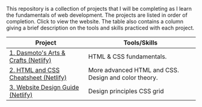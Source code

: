 This repository is a collection of projects that I will be completing as I learn the fundamentals of web development. The projects are listed in order of completion. Click to view the website. The table also contains a column giving a brief description on the tools and skills practiced with each project. 

| Project                                                                              | Tools/Skills               |
|--------------------------------------------------------------------------------------|----------------------------|
| [1. Dasmoto's Arts & Crafts (Netlify)](https://tourmaline-mousse-41395e.netlify.app) | HTML & CSS fundamentals.   |
| [2. HTML and CSS Cheatsheet (Netlify)](https://rad-beijinho-644a54.netlify.app)      | More advanced HTML and CSS. Design and color theory. |
| [3. Website Design Guide (Netlify)](https://leafy-entremet-53bb4c.netlify.app)       | Design principles CSS grid |